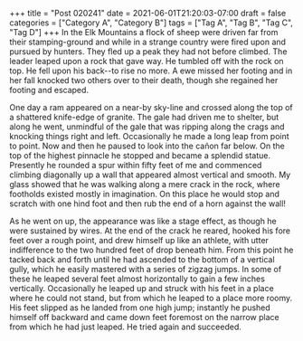 +++
title = "Post 020241"
date = 2021-06-01T21:20:03-07:00
draft = false
categories = ["Category A", "Category B"]
tags = ["Tag A", "Tag B", "Tag C", "Tag D"]
+++
In the Elk Mountains a flock of sheep were driven far from their stamping-ground and while in a strange country were fired upon and pursued by hunters. They fled up a peak they had not before climbed. The leader leaped upon a rock that gave way. He tumbled off with the rock on top. He fell upon his back--to rise no more. A ewe missed her footing and in her fall knocked two others over to their death, though she regained her footing and escaped.

One day a ram appeared on a near-by sky-line and crossed along the top of a shattered knife-edge of granite. The gale had driven me to shelter, but along he went, unmindful of the gale that was ripping along the crags and knocking things right and left. Occasionally he made a long leap from point to point. Now and then he paused to look into the cañon far below. On the top of the highest pinnacle he stopped and became a splendid statue. Presently he rounded a spur within fifty feet of me and commenced climbing diagonally up a wall that appeared almost vertical and smooth. My glass showed that he was walking along a mere crack in the rock, where footholds existed mostly in imagination. On this place he would stop and scratch with one hind foot and then rub the end of a horn against the wall!

As he went on up, the appearance was like a stage effect, as though he were sustained by wires. At the end of the crack he reared, hooked his fore feet over a rough point, and drew himself up like an athlete, with utter indifference to the two hundred feet of drop beneath him. From this point he tacked back and forth until he had ascended to the bottom of a vertical gully, which he easily mastered with a series of zigzag jumps. In some of these he leaped several feet almost horizontally to gain a few inches vertically. Occasionally he leaped up and struck with his feet in a place where he could not stand, but from which he leaped to a place more roomy. His feet slipped as he landed from one high jump; instantly he pushed himself off backward and came down feet foremost on the narrow place from which he had just leaped. He tried again and succeeded.
